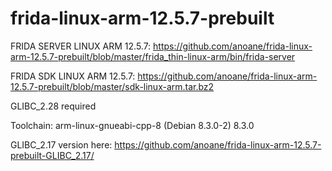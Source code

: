 # frida-linux-arm-12.5.7-prebuilt
FRIDA SERVER LINUX ARM 12.5.7: https://github.com/anoane/frida-linux-arm-12.5.7-prebuilt/blob/master/frida_thin-linux-arm/bin/frida-server

FRIDA SDK LINUX ARM 12.5.7: https://github.com/anoane/frida-linux-arm-12.5.7-prebuilt/blob/master/sdk-linux-arm.tar.bz2

GLIBC_2.28 required

Toolchain: arm-linux-gnueabi-cpp-8 (Debian 8.3.0-2) 8.3.0

GLIBC_2.17 version here: https://github.com/anoane/frida-linux-arm-12.5.7-prebuilt-GLIBC_2.17/
